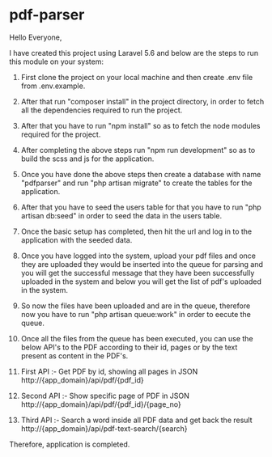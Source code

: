 # pdf-parser

Hello Everyone,

I have created this project using Laravel 5.6 and below are the steps to run this module on your system:

1) First clone the project on your local machine and then create .env file from .env.example.

2) After that run "composer install" in the project directory, in order to fetch all the dependencies required to run the project.

3) After that you have to run "npm install" so as to fetch the node modules required for the project.

4) After completing the above steps run "npm run development" so as to build the scss and js for the application.

5) Once you have done the above steps then create a database with name "pdfparser" and run "php artisan migrate" to create the tables for the application.

6) After that you have to seed the users table for that you have to run "php artisan db:seed" in order to seed the data in the users table.

7) Once the basic setup has completed, then hit the url and log in to the application with the seeded data.

8) Once you have logged into the system, upload your pdf files and once they are uploaded they would be inserted into the queue for parsing and you will get the successful message that they have been successfully uploaded in the system and below you will get the list of pdf's uploaded in the system.

9) So now the files have been uploaded and are in the queue, therefore now you have to run "php artisan queue:work" in order to eecute the queue.

10) Once all the files from the queue has been executed, you can use the below API's to the PDF according to their id, pages or by the text present as content in the PDF's.

11) First API :- Get PDF by id, showing all pages in JSON
        http://{app_domain}/api/pdf/{pdf_id}

12) Second API :- Show specific page of PDF in JSON
		http://{app_domain}/api/pdf/{pdf_id}/{page_no}

13) Third API :- Search a word inside all PDF data and get back the result
		http://{app_domain}/api/pdf-text-search/{search}

Therefore, application is completed.